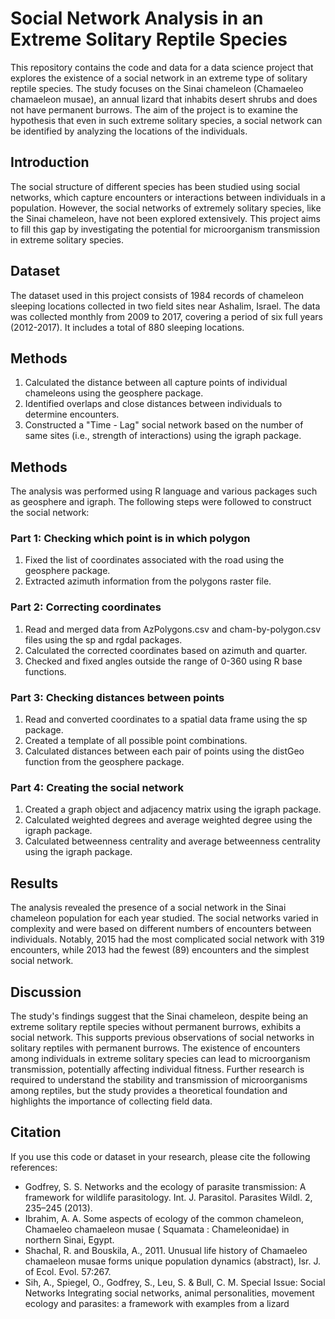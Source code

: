 # Social Network Analysis in an Extreme Solitary Reptile Species

This repository contains the code and data for a data science project that explores the existence of a social network in an extreme type of solitary reptile species. The study focuses on the Sinai chameleon (Chamaeleo chamaeleon musae), an annual lizard that inhabits desert shrubs and does not have permanent burrows. The aim of the project is to examine the hypothesis that even in such extreme solitary species, a social network can be identified by analyzing the locations of the individuals.

## Introduction
The social structure of different species has been studied using social networks, which capture encounters or interactions between individuals in a population. However, the social networks of extremely solitary species, like the Sinai chameleon, have not been explored extensively. This project aims to fill this gap by investigating the potential for microorganism transmission in extreme solitary species.

## Dataset
The dataset used in this project consists of 1984 records of chameleon sleeping locations collected in two field sites near Ashalim, Israel. The data was collected monthly from 2009 to 2017, covering a period of six full years (2012-2017). It includes a total of 880 sleeping locations.

## Methods

1. Calculated the distance between all capture points of individual chameleons using the geosphere package.
2. Identified overlaps and close distances between individuals to determine encounters.
3. Constructed a "Time - Lag" social network based on the number of same sites (i.e., strength of interactions) using the igraph package.

## Methods
The analysis was performed using R language and various packages such as geosphere and igraph. The following steps were followed to construct the social network:

### Part 1: Checking which point is in which polygon
1. Fixed the list of coordinates associated with the road using the geosphere package.
2. Extracted azimuth information from the polygons raster file.

### Part 2: Correcting coordinates
1. Read and merged data from AzPolygons.csv and cham-by-polygon.csv files using the sp and rgdal packages.
2. Calculated the corrected coordinates based on azimuth and quarter.
3. Checked and fixed angles outside the range of 0-360 using R base functions.

### Part 3: Checking distances between points
1. Read and converted coordinates to a spatial data frame using the sp package.
2. Created a template of all possible point combinations.
3. Calculated distances between each pair of points using the distGeo function from the geosphere package.

### Part 4: Creating the social network
1. Created a graph object and adjacency matrix using the igraph package.
2. Calculated weighted degrees and average weighted degree using the igraph package.
3. Calculated betweenness centrality and average betweenness centrality using the igraph package.

## Results
The analysis revealed the presence of a social network in the Sinai chameleon population for each year studied. The social networks varied in complexity and were based on different numbers of encounters between individuals. Notably, 2015 had the most complicated social network with 319 encounters, while 2013 had the fewest (89) encounters and the simplest social network.

## Discussion
The study's findings suggest that the Sinai chameleon, despite being an extreme solitary reptile species without permanent burrows, exhibits a social network. This supports previous observations of social networks in solitary reptiles with permanent burrows. The existence of encounters among individuals in extreme solitary species can lead to microorganism transmission, potentially affecting individual fitness. Further research is required to understand the stability and transmission of microorganisms among reptiles, but the study provides a theoretical foundation and highlights the importance of collecting field data.

## Citation
If you use this code or dataset in your research, please cite the following references:

- Godfrey, S. S. Networks and the ecology of parasite transmission: A framework for wildlife parasitology. Int. J. Parasitol. Parasites Wildl. 2, 235–245 (2013).
- Ibrahim, A. A. Some aspects of ecology of the common chameleon, Chamaeleo chamaeleon musae ( Squamata : Chameleonidae) in northern Sinai, Egypt.
- Shachal, R. and Bouskila, A., 2011. Unusual life history of Chamaeleo chamaeleon musae forms unique population dynamics (abstract), Isr. J. of Ecol. Evol. 57:267.
- Sih, A., Spiegel, O., Godfrey, S., Leu, S. & Bull, C. M. Special Issue: Social Networks Integrating social networks, animal personalities, movement ecology and parasites: a framework with examples from a lizard

